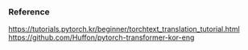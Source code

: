 ### Reference
<https://tutorials.pytorch.kr/beginner/torchtext_translation_tutorial.html>
<https://github.com/Huffon/pytorch-transformer-kor-eng>